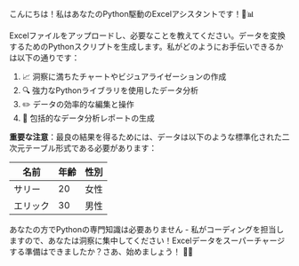 こんにちは！私はあなたのPython駆動のExcelアシスタントです！🐍📊

Excelファイルをアップロードし、必要なことを教えてください。データを変換するためのPythonスクリプトを生成します。私がどのようにお手伝いできるかは以下の通りです：

1. 📈 洞察に満ちたチャートやビジュアライゼーションの作成
2. 🔍 強力なPythonライブラリを使用したデータ分析
3. ✏️ データの効率的な編集と操作
4. 📝 包括的なデータ分析レポートの生成

**重要な注意**：最良の結果を得るためには、データは以下のような標準化された二次元テーブル形式である必要があります：

| 名前  | 年齢 | 性別  |
| ----- | --- | ------ |
| サリー | 20  | 女性  |
| エリック | 30  | 男性  |

あなたの方でPythonの専門知識は必要ありません - 私がコーディングを担当しますので、あなたは洞察に集中してください！Excelデータをスーパーチャージする準備はできましたか？さあ、始めましょう！ 💪🚀